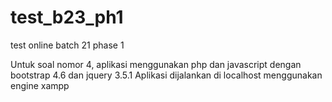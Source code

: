 # test_b23_ph1
test online batch 21 phase 1

Untuk soal nomor 4, aplikasi menggunakan php dan javascript dengan bootstrap 4.6 dan jquery 3.5.1
Aplikasi dijalankan di localhost menggunakan engine xampp
